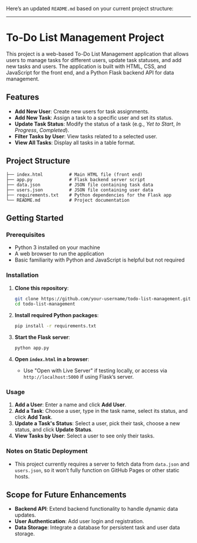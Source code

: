 Here’s an updated `README.md` based on your current project structure:

---

# To-Do List Management Project

This project is a web-based To-Do List Management application that allows users to manage tasks for different users, update task statuses, and add new tasks and users. The application is built with HTML, CSS, and JavaScript for the front end, and a Python Flask backend API for data management.

## Features

- **Add New User**: Create new users for task assignments.
- **Add New Task**: Assign a task to a specific user and set its status.
- **Update Task Status**: Modify the status of a task (e.g., *Yet to Start*, *In Progress*, *Completed*).
- **Filter Tasks by User**: View tasks related to a selected user.
- **View All Tasks**: Display all tasks in a table format.

## Project Structure

```
├── index.html          # Main HTML file (front end)
├── app.py              # Flask backend server script
├── data.json           # JSON file containing task data
├── users.json          # JSON file containing user data
├── requirements.txt    # Python dependencies for the Flask app
└── README.md           # Project documentation
```

## Getting Started

### Prerequisites

- Python 3 installed on your machine
- A web browser to run the application
- Basic familiarity with Python and JavaScript is helpful but not required

### Installation

1. **Clone this repository**:
    ```bash
    git clone https://github.com/your-username/todo-list-management.git
    cd todo-list-management
    ```

2. **Install required Python packages**:
    ```bash
    pip install -r requirements.txt
    ```

3. **Start the Flask server**:
    ```bash
    python app.py
    ```

4. **Open `index.html` in a browser**:
    - Use "Open with Live Server" if testing locally, or access via `http://localhost:5000` if using Flask’s server.

### Usage

1. **Add a User**: Enter a name and click **Add User**.
2. **Add a Task**: Choose a user, type in the task name, select its status, and click **Add Task**.
3. **Update a Task's Status**: Select a user, pick their task, choose a new status, and click **Update Status**.
4. **View Tasks by User**: Select a user to see only their tasks.

### Notes on Static Deployment

- This project currently requires a server to fetch data from `data.json` and `users.json`, so it won’t fully function on GitHub Pages or other static hosts.

## Scope for Future Enhancements

- **Backend API**: Extend backend functionality to handle dynamic data updates.
- **User Authentication**: Add user login and registration.
- **Data Storage**: Integrate a database for persistent task and user data storage.
